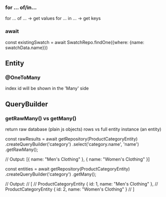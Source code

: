 ### for ... of/in...
for ... of ... -> get values
for ... in ... -> get keys

### await
const existingSwatch = await SwatchRepo.findOne({where: {name: swatchData.name}})


## Entity
### @OneToMany
index id will be shown in the 'Many' side


## QueryBuilder
### getRawMany() vs getMany()
return raw database (plain js objects) rows vs full entity instance (an entity)

const rawResults = await getRepository(ProductCategoryEntity)
.createQueryBuilder('category')
.select('category.name', 'name')
.getRawMany();

// Output: [{ name: "Men's Clothing" }, { name: "Women's Clothing" }]

const entities = await getRepository(ProductCategoryEntity)
.createQueryBuilder('category')
.getMany();

// Output:
// [
//   ProductCategoryEntity { id: 1, name: "Men's Clothing" },
//   ProductCategoryEntity { id: 2, name: "Women's Clothing" }
// ]
